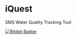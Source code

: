 iQuest
======

SMS Water Quality Tracking Tool


[![Bitdeli Badge](https://d2weczhvl823v0.cloudfront.net/claytical/iquest/trend.png)](https://bitdeli.com/free "Bitdeli Badge")

